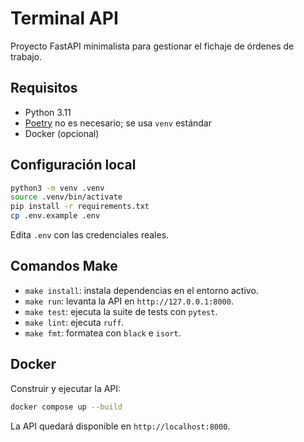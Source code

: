 # Terminal API

Proyecto FastAPI minimalista para gestionar el fichaje de órdenes de trabajo.

## Requisitos

- Python 3.11
- [Poetry](https://python-poetry.org/) no es necesario; se usa `venv` estándar
- Docker (opcional)

## Configuración local

```bash
python3 -m venv .venv
source .venv/bin/activate
pip install -r requirements.txt
cp .env.example .env
```

Edita `.env` con las credenciales reales.

## Comandos Make

- `make install`: instala dependencias en el entorno activo.
- `make run`: levanta la API en `http://127.0.0.1:8000`.
- `make test`: ejecuta la suite de tests con `pytest`.
- `make lint`: ejecuta `ruff`.
- `make fmt`: formatea con `black` e `isort`.

## Docker

Construir y ejecutar la API:

```bash
docker compose up --build
```

La API quedará disponible en `http://localhost:8000`.
